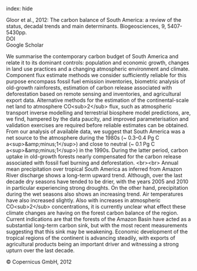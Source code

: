 index: hide

<div class="Citation">

  <div class="Citation-body">
    <div class="Citation-text">Gloor et al., 2012: The carbon balance of South America: a review of the status, decadal trends and main determinants. <span class="Article-journal">Biogeosciences, </span><span class="Article-volume">9, </span>5407-5430pp.</div>
    <div class="Citation-links">
      <div class="CitationLink" data-href="https://doi.org/10.5194/bg-9-5407-2012">
        <div class="CitationLink-icon CitationLink-Doi"></div>
        <div class="CitationLink-text">DOI</div>
      </div>
      <div class="CitationLink" data-href="https://scholar.google.com/scholar?q=10.5194/bg-9-5407-2012">
        <div class="CitationLink-icon CitationLink-Scholar"></div>
        <div class="CitationLink-text">Google Scholar</div>
      </div>
    </div>
  </div>
</div>

We summarise the contemporary carbon budget of South America and relate it to its dominant controls: population and economic growth, changes in land use practices and a changing atmospheric environment and climate. Component flux estimate methods we consider sufficiently reliable for this purpose encompass fossil fuel emission inventories, biometric analysis of old-growth rainforests, estimation of carbon release associated with deforestation based on remote sensing and inventories, and agricultural export data. Alternative methods for the estimation of the continental-scale net land to atmosphere CO&lt;sub&gt;2&lt;/sub&gt; flux, such as atmospheric transport inverse modelling and terrestrial biosphere model predictions, are, we find, hampered by the data paucity, and improved parameterisation and validation exercises are required before reliable estimates can be obtained. From our analysis of available data, we suggest that South America was a net source to the atmosphere during the 1980s (~ 0.3–0.4 Pg C a&lt;sup&gt;&amp;amp;minus;1&lt;/sup&gt;) and close to neutral (~ 0.1 Pg C a&lt;sup&gt;&amp;amp;minus;1&lt;/sup&gt;) in the 1990s. During the latter period, carbon uptake in old-growth forests nearly compensated for the carbon release associated with fossil fuel burning and deforestation. &lt;br&gt;&lt;br&gt; Annual mean precipitation over tropical South America as inferred from Amazon River discharge shows a long-term upward trend. Although, over the last decade dry seasons have tended to be drier, with the years 2005 and 2010 in particular experiencing strong droughts. On the other hand, precipitation during the wet seasons also shows an increasing trend. Air temperatures have also increased slightly. Also with increases in atmospheric CO&lt;sub&gt;2&lt;/sub&gt; concentrations, it is currently unclear what effect these climate changes are having on the forest carbon balance of the region. Current indications are that the forests of the Amazon Basin have acted as a substantial long-term carbon sink, but with the most recent measurements suggesting that this sink may be weakening. Economic development of the tropical regions of the continent is advancing steadily, with exports of agricultural products being an important driver and witnessing a strong upturn over the last decade.

<div class="Citation-copy">
&copy; Copernicus GmbH, 2012
</div>